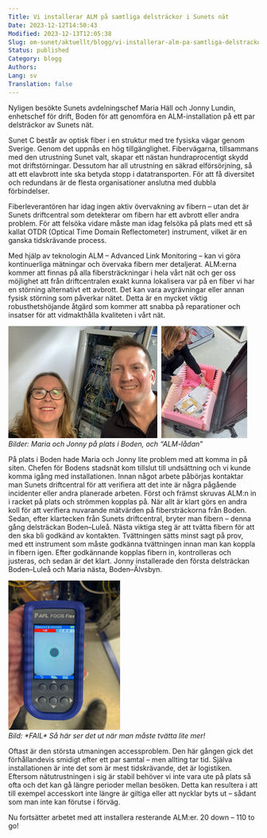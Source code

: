 ```yaml
---
Title: Vi installerar ALM på samtliga delsträckor i Sunets nät
Date: 2023-12-12T14:50:43
Modified: 2023-12-13T12:05:38
Slug: om-sunet/aktuellt/blogg/vi-installerar-alm-pa-samtliga-delstrackor-i-sunets-nat
Status: published
Category: blogg
Authors: 
Lang: sv
Translation: false
---
```


Nyligen besökte Sunets avdelningschef Maria Häll och Jonny Lundin, enhetschef för drift, Boden för att genomföra en ALM-installation på ett par delsträckor av Sunets nät.

Sunet C består av optisk fiber i en struktur med tre fysiska vägar genom Sverige. Genom det uppnås en hög tillgänglighet. Fibervägarna, tillsammans med den utrustning Sunet valt, skapar ett nästan hundraprocentigt skydd mot driftstörningar. Dessutom har all utrustning en säkrad elförsörjning, så att ett elavbrott inte ska betyda stopp i datatransporten. För att få diversitet och redundans är de flesta organisationer anslutna med dubbla förbindelser.

Fiberleverantören har idag ingen aktiv övervakning av fibern – utan det är Sunets driftcentral som detekterar om fibern har ett avbrott eller andra problem. För att felsöka vidare måste man idag felsöka på plats med ett så kallat OTDR (Optical Time Domain Reflectometer) instrument, vilket är en ganska tidskrävande process.

Med hjälp av teknologin ALM – Advanced Link Monitoring – kan vi göra kontinuerliga mätningar och övervaka fibern mer detaljerat. ALM:erna kommer att finnas på alla fibersträckningar i hela vårt nät och ger oss möjlighet att från driftcentralen exakt kunna lokalisera var på en fiber vi har en störning alternativt ett avbrott. Det kan vara avgrävningar eller annan fysisk störning som påverkar nätet. Detta är en mycket viktig robusthetshöjande åtgärd som kommer att snabba på reparationer och insatser för att vidmakthålla kvaliteten i vårt nät.

![Maria och Jonny leendes framför racket](/wp-content/uploads/2023/12/Maria-och-Jonny.jpg)  ![Maria plockar bland innehållet i en låda](/wp-content/uploads/2023/12/ALM-box.jpg)  
*Bilder: Maria och Jonny på plats i Boden, och “ALM-lådan”*

På plats i Boden hade Maria och Jonny lite problem med att komma in på siten. Chefen för Bodens stadsnät kom tillslut till undsättning och vi kunde komma igång med installationen. Innan något arbete påbörjas kontaktar man Sunets driftcentral för att verifiera att det inte är några pågående incidenter eller andra planerade arbeten. Först och främst skruvas ALM:n in i racket på plats och strömmen kopplas på. När allt är klart görs en andra koll för att verifiera nuvarande mätvärden på fibersträckorna från Boden. Sedan, efter klartecken från Sunets driftcentral, bryter man fibern – denna gång delsträckan Boden–Luleå. Nästa viktiga steg är att tvätta fibern för att den ska bli godkänd av kontakten. Tvättningen sätts minst sagt på prov, med ett instrument som måste godkänna tvättningen innan man kan koppla in fibern igen. Efter godkännande kopplas fibern in, kontrolleras och justeras, och sedan är det klart. Jonny installerade den första delsträckan Boden–Luleå och Maria nästa, Boden–Älvsbyn.

![Instrument som mäter hur bra man tvättat fibern. Instrumentet meddelar "fail".](/wp-content/uploads/2023/12/Fail.png)  
*Bild: \*FAIL\* Så här ser det ut när man måste tvätta lite mer!*

Oftast är den största utmaningen accessproblem. Den här gången gick det förhållandevis smidigt efter ett par samtal – men allting tar tid. Själva installationen är inte det som är mest tidskrävande, det är logistiken. Eftersom nätutrustningen i sig är stabil behöver vi inte vara ute på plats så ofta och det kan gå längre perioder mellan besöken. Detta kan resultera i att till exempel accesskort inte längre är giltiga eller att nycklar byts ut – sådant som man inte kan förutse i förväg.

Nu fortsätter arbetet med att installera resterande ALM:er. 20 down – 110 to go!

